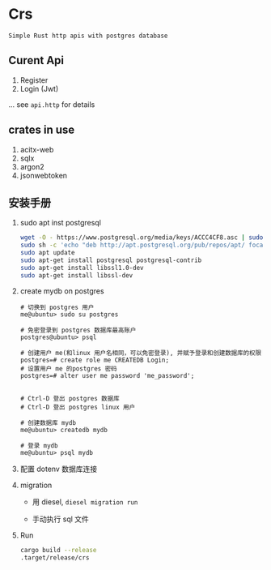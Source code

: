 # Crs
    Simple Rust http apis with postgres database

## Curent Api

1.  Register
2.  Login (Jwt)

... see `api.http` for details

## crates in use

1.  acitx-web
2.  sqlx
3.  argon2
4.  jsonwebtoken

## 安装手册

1. sudo apt inst postgresql
	```sh
	wget -O - https://www.postgresql.org/media/keys/ACCC4CF8.asc | sudo apt-key add -
	sudo sh -c 'echo "deb http://apt.postgresql.org/pub/repos/apt/ focal-pgdg main" >> /etc/apt/sources.list.d/pgdg.list'
	sudo apt update
	sudo apt-get install postgresql postgresql-contrib
	sudo apt-get install libssl1.0-dev
	sudo apt-get install libssl-dev
	```

2. create mydb on postgres
	```
	# 切换到 postgres 用户
	me@ubuntu> sudo su postgres

	# 免密登录到 postgres 数据库最高账户
	postgres@ubuntu> psql

	# 创建用户 me(和linux 用户名相同，可以免密登录), 并赋予登录和创建数据库的权限
	postgres=# create role me CREATEDB Login;
	# 设置用户 me 的postgres 密码
	postgres=# alter user me password 'me_password';


	# Ctrl-D 登出 postgres 数据库
	# Ctrl-D 登出 postgres linux 用户

	# 创建数据库 mydb
	me@ubuntu> createdb mydb

	# 登录 mydb
	me@ubuntu> psql mydb
	```

3. 配置 dotenv 数据库连接

4. migration
	* 用 diesel, `diesel migration run`

	* 手动执行 sql 文件

5. Run
	```sh
	cargo build --release
	.target/release/crs
	```




